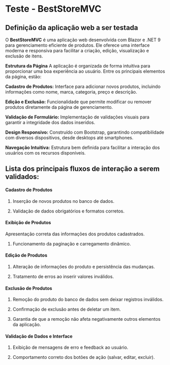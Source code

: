 # Teste - BestStoreMVC

## Definição da aplicação web a ser testada

O **BestStoreMVC** é uma aplicação web desenvolvida com Blazor e .NET 9 para gerenciamento eficiente de produtos. Ele oferece uma interface moderna e responsiva para facilitar a criação, edição, visualização e exclusão de itens.

**Estrutura da Página**
A aplicação é organizada de forma intuitiva para proporcionar uma boa experiência ao usuário. Entre os principais elementos da página, estão:

**Cadastro de Produtos:** Interface para adicionar novos produtos, incluindo informações como nome, marca, categoria, preço e descrição.

**Edição e Exclusão:** Funcionalidade que permite modificar ou remover produtos diretamente da página de gerenciamento.

**Validação de Formulário:** Implementação de validações visuais para garantir a integridade dos dados inseridos.

**Design Responsivo:** Construído com Bootstrap, garantindo compatibilidade com diversos dispositivos, desde desktops até smartphones.

**Navegação Intuitiva:** Estrutura bem definida para facilitar a interação dos usuários com os recursos disponíveis.
## Lista dos principais fluxos de interação a serem validados:

#### **Cadastro de Produtos**

1. Inserção de novos produtos no banco de dados.

2. Validação de dados obrigatórios e formatos corretos.

#### **Exibição de Produtos**

Apresentação correta das informações dos produtos cadastrados.

1. Funcionamento da paginação e carregamento dinâmico.

#### **Edição de Produtos**

1. Alteração de informações do produto e persistência das mudanças.

2. Tratamento de erros ao inserir valores inválidos.

#### **Exclusão de Produtos**

1. Remoção do produto do banco de dados sem deixar registros inválidos.

2. Confirmação de exclusão antes de deletar um item.

3. Garantia de que a remoção não afeta negativamente outros elementos da aplicação.

#### **Validação de Dados e Interface**

1. Exibição de mensagens de erro e feedback ao usuário.

2. Comportamento correto dos botões de ação (salvar, editar, excluir).
